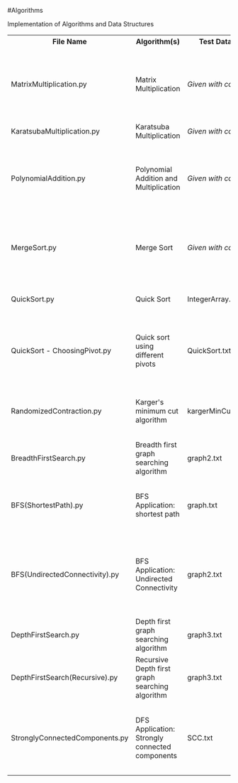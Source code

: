 #Algorithms

Implementation of Algorithms and Data Structures

<table>
  <tr>
    <th>File Name</th>
    <th>Algorithm(s)</th>
    <th>Test Data</th>
	<th>Description</th>
  </tr>
  <tr>
    <td>MatrixMultiplication.py</td>
    <td>Matrix Multiplication</td>
    <td><em>Given with code</em></td>
	<td>Trivial Method of multiplying two matrices. Matrices are shored as List of lists</td>
  </tr>
  <tr>
	<td>KaratsubaMultiplication.py</td>
    <td>Karatsuba Multiplication</td>
	<td><em>Given with code</em></td>
	<td>Multiplying two integers</td>
  </tr>
  <tr>
	<td>PolynomialAddition.py</td>
    <td>Polynomial Addition and Multiplication</td>
	<td><em>Given with code</em></td>
	<td>Adds two polynomial vectors of same size. Multiplies two polynomial vectors</td>
  </tr>
  <tr>
	<td>MergeSort.py</td>
    <td>Merge Sort</td>
    <td><em>Given with code</em></td>
	<td>Sort an array of integer using divide and conquer paradigm with Merge Sort</td>
  </tr>
  <tr>
    <td>QuickSort.py</td>
    <td>Quick Sort</td>
	<td>IntegerArray.txt</td>
    <td>Sort an array of integers using Quick sort</td>
  </tr>
  <tr>
	<td>QuickSort - ChoosingPivot.py</td>
    <td>Quick sort using different pivots</td>
    <td>QuickSort.txt</td>
	<td>Sort an array of using different pivots in quick sort to maximize performance</td>
  </tr>
  <tr>
	<td>RandomizedContraction.py</td>
	<td>Karger's minimum cut algorithm</td>
	<td>kargerMinCut.txt</td>
	<td>Randomized contraction algorithm to find minimum cut of a graph</td>
  </tr>
  <tr>
	<td>BreadthFirstSearch.py</td>
	<td>Breadth first graph searching algorithm</td>
	<td>graph2.txt</td>
	<td>Search the entire graph in levels</td>
  </tr>
  <tr>
	<td>BFS(ShortestPath).py</td>
	<td>BFS Application: shortest path</td>
	<td>graph.txt</td>
	<td>Computes shortest path from one point to another using BFS</td>
  </tr>
  <tr>
	<td>BFS(UndirectedConnectivity).py</td>
	<td>BFS Application: Undirected Connectivity</td>
	<td>graph2.txt</td>
	<td>Breadth first search to find the weekly connected components of an undirected graph</td>
  </tr>
  <tr>
	<td>DepthFirstSearch.py</td>
	<td>Depth first graph searching algorithm</td>
	<td>graph3.txt</td>
	<td>Search the entire graph in depth</td>
  </tr>
  <tr>
	<td>DepthFirstSearch(Recursive).py</td>
	<td>Recursive Depth first graph searching algorithm</td>
	<td>graph3.txt</td>
	<td>Search the entire graph in depth. Using recursion</td>
  </tr>
  <tr>
	<td>StronglyConnectedComponents.py</td>
	<td>DFS Application: Strongly connected components</td>
	<td>SCC.txt</td>
	<td>Using recursive DFS finds the strongly connected components of a directed graph</td>
  </tr>
</table>
